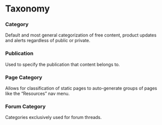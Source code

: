 # Taxonomy

### Category	
Default and most general categorization of free content, product updates and alerts regardless of public or private.

### Publication	
Used to specify the publication that content belongs to.

### Page Category	
Allows for classification of static pages to auto-generate groups of pages like the “Resources” nav menu.

### Forum Category	
Categories exclusively used for forum threads.
